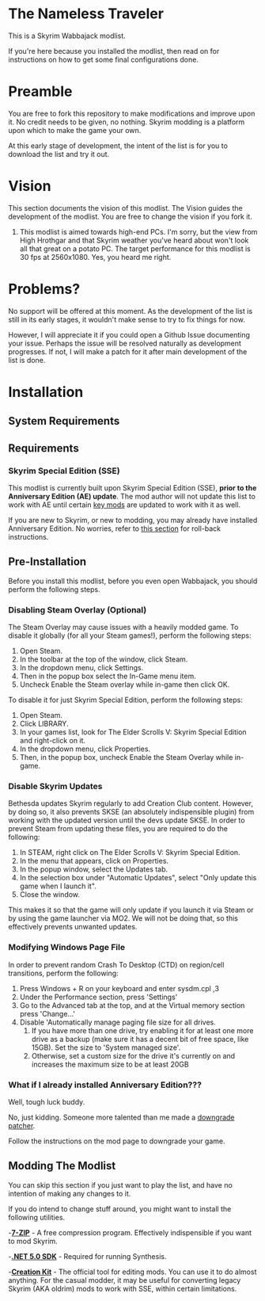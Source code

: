# The Nameless Traveler
This is a Skyrim Wabbajack modlist.

If you're here because you installed the modlist, then read on for instructions on how to get some final configurations done.

# Preamble

You are free to fork this repository to make modifications and improve upon it.
No credit needs to be given, no nothing. Skyrim modding is a platform upon which to make the game your own.

At this early stage of development, the intent of the list is for you to download the list and try it out.

# Vision

This section documents the vision of this modlist. The Vision guides the development of the modlist.
You are free to change the vision if you fork it.

1. This modlist is aimed towards high-end PCs. I'm sorry, but the view from High Hrothgar and that Skyrim weather you've heard about won't look all that great on a potato PC. The target performance for this modlist is 30 fps at 2560x1080. Yes, you heard me right.

# Problems?

No support will be offered at this moment. As the development of the list is still in its early stages, it wouldn't make sense to try to fix things for now.

However, I will appreciate it if you could open a Github Issue documenting your issue. Perhaps the issue will be resolved naturally as development progresses. If not, I will make a patch for it after main development of the list is done.

# Installation

## System Requirements



## Requirements

### Skyrim Special Edition (SSE)

This modlist is currently built upon Skyrim Special Edition (SSE), **prior to the Anniversary Edition (AE) update**.
The mod author will not update this list to work with AE until certain [key mods](https://www.nexusmods.com/skyrimspecialedition/mods/32444) are updated to work with it as well.

If you are new to Skyrim, or new to modding, you may already have installed Anniversary Edition.
No worries, refer to [this section](#what-if-I-already-installed-Anniversary-Edition???) for roll-back instructions.

## Pre-Installation

Before you install this modlist, before you even open Wabbajack, you should perform the following steps.

### Disabling Steam Overlay (Optional)

The Steam Overlay may cause issues with a heavily modded game. To disable it globally (for all your Steam games!), perform the following steps:
1. Open Steam.
2. In the toolbar at the top of the window, click Steam.
3. In the dropdown menu, click Settings.
4. Then in the popup box select the In-Game menu item.
5. Uncheck Enable the Steam overlay while in-game then click OK.

To disable it for just Skyrim Special Edition, perform the following steps:
1. Open Steam.
2. Click LIBRARY.
3. In your games list, look for The Elder Scrolls V: Skyrim Special Edition and right-click on it.
4. In the dropdown menu, click Properties.
5. Then, in the popup box, uncheck Enable the Steam Overlay while in-game.

### Disable Skyrim Updates ###

Bethesda updates Skyrim regularly to add Creation Club content. However, by doing so, it also prevents SKSE (an absolutely indispensible plugin) from working with the updated version until the devs update SKSE. In order to prevent Steam from updating these files, you are required to do the following:
1. In STEAM, right click on The Elder Scrolls V: Skyrim Special Edition.
2. In the menu that appears, click on Properties.
3. In the popup window, select the Updates tab.
4. In the selection box under "Automatic Updates", select "Only update this game when I launch it".
5. Close the window.

This makes it so that the game will only update if you launch it via Steam or by using the game launcher via MO2.
We will not be doing that, so this effectively prevents unwanted updates.

### Modifying Windows Page File ###

In order to prevent random Crash To Desktop (CTD) on region/cell transitions, perform the following:
1. Press Windows + R on your keyboard and enter sysdm.cpl ,3
2. Under the Performance section, press 'Settings'
3. Go to the Advanced tab at the top, and at the Virtual memory section press 'Change...'
4. Disable 'Automatically manage paging file size for all drives.
	1. If you have more than one drive, try enabling it for at least one more drive as a backup (make sure it has a decent bit of free space, like 15GB). Set the size to 'System managed size'.
	2. Otherwise, set a custom size for the drive it's currently on and increases the maximum size to be at least 20GB

### What if I already installed Anniversary Edition??? ###

Well, tough luck buddy.

No, just kidding. Someone more talented than me made a [downgrade patcher](https://www.nexusmods.com/skyrimspecialedition/mods/57618).

Follow the instructions on the mod page to downgrade your game.

## Modding The Modlist

You can skip this section if you just want to play the list, and have no intention of making any changes to it.

If you do intend to change stuff around, you might want to install the following utilities.

-[**7-ZIP**](http://www.7-zip.org/download.html) - A free compression program. Effectively indispensible if you want to mod Skyrim.

-[**.NET 5.0 SDK**](https://dotnet.microsoft.com/download/dotnet/thank-you/sdk-5.0.403-windows-x64-installer) - Required for running Synthesis.

-[**Creation Kit**](https://bethesda.net/en/game/bethesda-launcher) - The official tool for editing mods. You can use it to do almost anything. For the casual modder, it may be useful for converting legacy Skyrim (AKA oldrim) mods to work with SSE, within certain limitations.